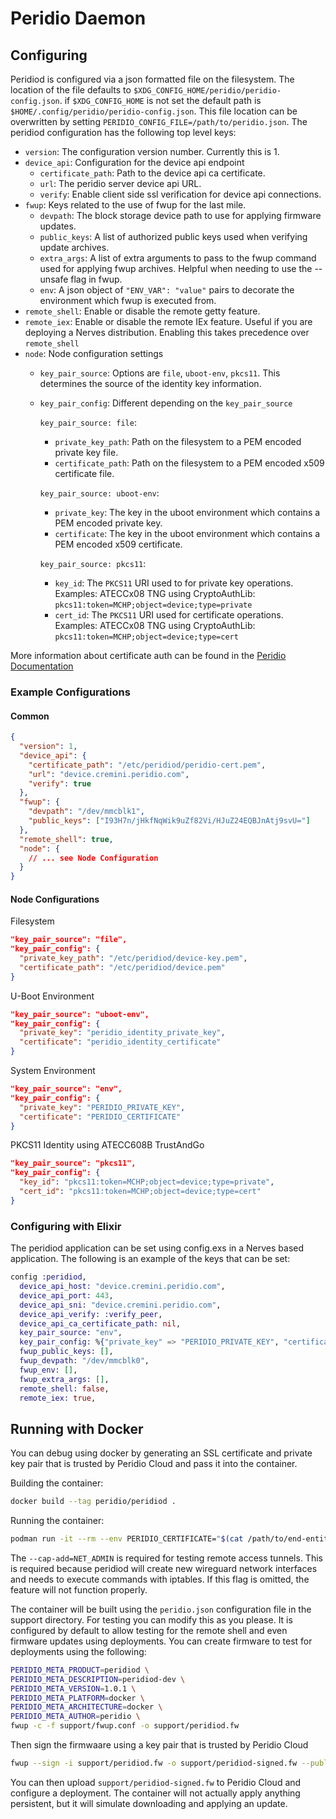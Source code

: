 # Peridio Daemon

## Configuring

Peridiod is configured via a json formatted file on the filesystem. The location of the file defaults to `$XDG_CONFIG_HOME/peridio/peridio-config.json`. if `$XDG_CONFIG_HOME` is not set the default path is `$HOME/.config/peridio/peridio-config.json`. This file location can be overwritten by setting `PERIDIO_CONFIG_FILE=/path/to/peridio.json`. The peridiod configuration has the following top level keys:

* `version`: The configuration version number. Currently this is 1.
* `device_api`: Configuration for the device api endpoint
  * `certificate_path`: Path to the device api ca certificate.
  * `url`: The peridio server device api URL.
  * `verify`: Enable client side ssl verification for device api connections.
* `fwup`: Keys related to the use of fwup for the last mile.
  * `devpath`: The block storage device path to use for applying firmware updates.
  * `public_keys`: A list of authorized public keys used when verifying update archives.
  * `extra_args`: A list of extra arguments to pass to the fwup command used for applying fwup archives. Helpful when needing to use the --unsafe flag in fwup.
  * `env`: A json object of `"ENV_VAR": "value"` pairs to decorate the environment which fwup is executed from.
* `remote_shell`: Enable or disable the remote getty feature.
* `remote_iex`: Enable or disable the remote IEx feature. Useful if you are deploying a Nerves distribution. Enabling this takes precedence over `remote_shell`
* `node`: Node configuration settings
  * `key_pair_source`: Options are `file`, `uboot-env`, `pkcs11`. This determines the source of the identity key information.
  * `key_pair_config`: Different depending on the `key_pair_source`

    `key_pair_source: file`:
      * `private_key_path`: Path on the filesystem to a PEM encoded private key file.
      * `certificate_path`: Path on the filesystem to a PEM encoded x509 certificate file.

    `key_pair_source: uboot-env`:
      * `private_key`: The key in the uboot environment which contains a PEM encoded private key.
      * `certificate`: The key in the uboot environment which contains a PEM encoded x509 certificate.

    `key_pair_source: pkcs11`:
      * `key_id`: The `PKCS11` URI used to for private key operations.
        Examples:
        ATECCx08 TNG using CryptoAuthLib: `pkcs11:token=MCHP;object=device;type=private`
      * `cert_id`: The `PKCS11` URI used for certificate operations.
        Examples:
        ATECCx08 TNG using CryptoAuthLib: `pkcs11:token=MCHP;object=device;type=cert`

More information about certificate auth can be found in the [Peridio Documentation](docs.peridio.com)

### Example Configurations

#### Common

```json
{
  "version": 1,
  "device_api": {
    "certificate_path": "/etc/peridiod/peridio-cert.pem",
    "url": "device.cremini.peridio.com",
    "verify": true
  },
  "fwup": {
    "devpath": "/dev/mmcblk1",
    "public_keys": ["I93H7n/jHkfNqWik9uZf82Vi/HJuZ24EQBJnAtj9svU="]
  },
  "remote_shell": true,
  "node": {
    // ... see Node Configuration
  }
}
```

#### Node Configurations

Filesystem

```json
"key_pair_source": "file",
"key_pair_config": {
  "private_key_path": "/etc/peridiod/device-key.pem",
  "certificate_path": "/etc/peridiod/device.pem"
}
```

U-Boot Environment

```json
"key_pair_source": "uboot-env",
"key_pair_config": {
  "private_key": "peridio_identity_private_key",
  "certificate": "peridio_identity_certificate"
}
```

System Environment

```json
"key_pair_source": "env",
"key_pair_config": {
  "private_key": "PERIDIO_PRIVATE_KEY",
  "certificate": "PERIDIO_CERTIFICATE"
}
```

PKCS11 Identity using ATECC608B TrustAndGo

```json
"key_pair_source": "pkcs11",
"key_pair_config": {
  "key_id": "pkcs11:token=MCHP;object=device;type=private",
  "cert_id": "pkcs11:token=MCHP;object=device;type=cert"
}
```

### Configuring with Elixir

The peridiod application can be set using config.exs in a Nerves based application. The following is an example of the keys that can be set:

```elixir
config :peridiod,
  device_api_host: "device.cremini.peridio.com",
  device_api_port: 443,
  device_api_sni: "device.cremini.peridio.com",
  device_api_verify: :verify_peer,
  device_api_ca_certificate_path: nil,
  key_pair_source: "env",
  key_pair_config: %{"private_key" => "PERIDIO_PRIVATE_KEY", "certificate" => "PERIDIO_CERTIFICATE"},
  fwup_public_keys: [],
  fwup_devpath: "/dev/mmcblk0",
  fwup_env: [],
  fwup_extra_args: [],
  remote_shell: false,
  remote_iex: true,
```

## Running with Docker

You can debug using docker by generating an SSL certificate and private key pair that is trusted by Peridio Cloud and pass it into the container.

Building the container:

```bash
docker build --tag peridio/peridiod .
```

Running the container:

```bash
podman run -it --rm --env PERIDIO_CERTIFICATE="$(cat /path/to/end-entity-certificate.pem)" --env PERIDIO_PRIVATE_KEY="$(cat /path/to/end-entity-private-key.pem)" --cap-add=NET_ADMIN peridio/peridiod:latest
```

The `--cap-add=NET_ADMIN` is required for testing remote access tunnels. This is required because peridiod will create new wireguard network interfaces and needs to execute commands with iptables. If this flag is omitted, the feature will not function properly.

The container will be built using the `peridio.json` configuration file in the support directory. For testing you can modify this as you please. It is configured by default to allow testing for the remote shell and even firmware updates using deployments. You can create firmware to test for deployments using the following:

```bash
PERIDIO_META_PRODUCT=peridiod \
PERIDIO_META_DESCRIPTION=peridiod-dev \
PERIDIO_META_VERSION=1.0.1 \
PERIDIO_META_PLATFORM=docker \
PERIDIO_META_ARCHITECTURE=docker \
PERIDIO_META_AUTHOR=peridio \
fwup -c -f support/fwup.conf -o support/peridiod.fw
```

Then sign the firmwaare using a key pair that is trusted by Peridio Cloud

```bash
fwup --sign -i support/peridiod.fw -o support/peridiod-signed.fw --public-key "$(cat ./path/to/fwup-key.pub)" --private-key "$(cat /path/to/fwup-key.priv)"
```

You can then upload `support/peridiod-signed.fw` to Peridio Cloud and configure a deployment. The container will not actually apply anything persistent, but it will simulate downloading and applying an update.
